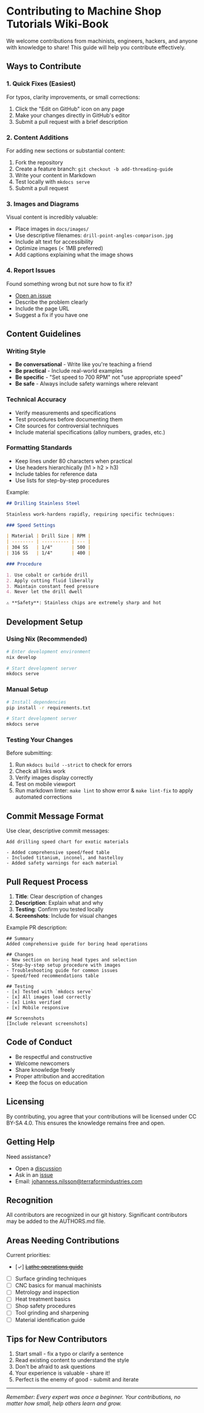 # Contributing to Machine Shop Tutorials Wiki-Book

We welcome contributions from machinists, engineers, hackers, and anyone with
knowledge to share! This guide will help you contribute effectively.

## Ways to Contribute

### 1. Quick Fixes (Easiest)

For typos, clarity improvements, or small corrections:

1. Click the "Edit on GitHub" icon on any page
2. Make your changes directly in GitHub's editor
3. Submit a pull request with a brief description

### 2. Content Additions

For adding new sections or substantial content:

1. Fork the repository
2. Create a feature branch: `git checkout -b add-threading-guide`
3. Write your content in Markdown
4. Test locally with `mkdocs serve`
5. Submit a pull request

### 3. Images and Diagrams

Visual content is incredibly valuable:

- Place images in `docs/images/`
- Use descriptive filenames: `drill-point-angles-comparison.jpg`
- Include alt text for accessibility
- Optimize images (< 1MB preferred)
- Add captions explaining what the image shows

### 4. Report Issues

Found something wrong but not sure how to fix it?

- [Open an issue](https://github.com/JoNilsson/machine-shop-tutorials/issues)
- Describe the problem clearly
- Include the page URL
- Suggest a fix if you have one

## Content Guidelines

### Writing Style

- **Be conversational** - Write like you're teaching a friend
- **Be practical** - Include real-world examples
- **Be specific** - "Set speed to 700 RPM" not "use appropriate speed"
- **Be safe** - Always include safety warnings where relevant

### Technical Accuracy

- Verify measurements and specifications
- Test procedures before documenting them
- Cite sources for controversial techniques
- Include material specifications (alloy numbers, grades, etc.)

### Formatting Standards

- Keep lines under 80 characters when practical
- Use headers hierarchically (h1 > h2 > h3)
- Include tables for reference data
- Use lists for step-by-step procedures

Example:

```markdown
## Drilling Stainless Steel

Stainless work-hardens rapidly, requiring specific techniques:

### Speed Settings

| Material | Drill Size | RPM |
| -------- | ---------- | --- |
| 304 SS   | 1/4"       | 500 |
| 316 SS   | 1/4"       | 400 |

### Procedure

1. Use cobalt or carbide drill
2. Apply cutting fluid liberally
3. Maintain constant feed pressure
4. Never let the drill dwell

⚠️ **Safety**: Stainless chips are extremely sharp and hot
```

## Development Setup

### Using Nix (Recommended)

```bash
# Enter development environment
nix develop

# Start development server
mkdocs serve
```

### Manual Setup

```bash
# Install dependencies
pip install -r requirements.txt

# Start development server
mkdocs serve
```

### Testing Your Changes

Before submitting:

1. Run `mkdocs build --strict` to check for errors
2. Check all links work
3. Verify images display correctly
4. Test on mobile viewport
5. Run markdown linter: `make lint` to show error & `make lint-fix` to apply
   automated corrections

## Commit Message Format

Use clear, descriptive commit messages:

```
Add drilling speed chart for exotic materials

- Added comprehensive speed/feed table
- Included titanium, inconel, and hastelloy
- Added safety warnings for each material
```

## Pull Request Process

1. **Title**: Clear description of changes
2. **Description**: Explain what and why
3. **Testing**: Confirm you tested locally
4. **Screenshots**: Include for visual changes

Example PR description:

```
## Summary
Added comprehensive guide for boring head operations

## Changes
- New section on boring head types and selection
- Step-by-step setup procedure with images
- Troubleshooting guide for common issues
- Speed/feed recommendations table

## Testing
- [x] Tested with `mkdocs serve`
- [x] All images load correctly
- [x] Links verified
- [x] Mobile responsive

## Screenshots
[Include relevant screenshots]
```

## Code of Conduct

- Be respectful and constructive
- Welcome newcomers
- Share knowledge freely
- Proper attribution and accreditation
- Keep the focus on education

## Licensing

By contributing, you agree that your contributions will be licensed under
CC BY-SA 4.0. This ensures the knowledge remains free and open.

## Getting Help

Need assistance?

- Open a [discussion](https://github.com/JoNilsson/machine-shop-tutorials/discussions)
- Ask in an [issue](https://github.com/JoNilsson/machine-shop-tutorials/issues)
- Email: <johanness.nilsson@terraformindustries.com>

## Recognition

All contributors are recognized in our git history. Significant contributors
may be added to the AUTHORS.md file.

## Areas Needing Contributions

Current priorities:

- [✓] [~~Lathe operations guide~~](https://jonilsson.github.io/lathe-mastery-wikibook/)
- [ ] Surface grinding techniques
- [ ] CNC basics for manual machinists
- [ ] Metrology and inspection
- [ ] Heat treatment basics
- [ ] Shop safety procedures
- [ ] Tool grinding and sharpening
- [ ] Material identification guide

## Tips for New Contributors

1. Start small - fix a typo or clarify a sentence
2. Read existing content to understand the style
3. Don't be afraid to ask questions
4. Your experience is valuable - share it!
5. Perfect is the enemy of good - submit and iterate

---

_Remember: Every expert was once a beginner. Your contributions, no matter
how small, help others learn and grow._

